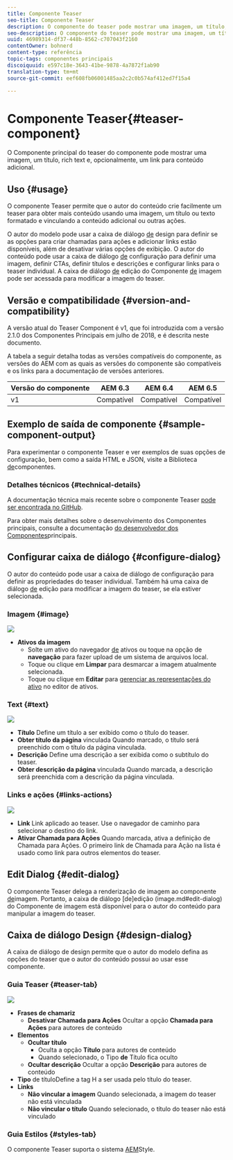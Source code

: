 ```yaml
---
title: Componente Teaser
seo-title: Componente Teaser
description: O componente do teaser pode mostrar uma imagem, um título, rich text e, opcionalmente, vincular para conteúdo adicional.
seo-description: O componente do teaser pode mostrar uma imagem, um título, rich text e, opcionalmente, vincular para conteúdo adicional.
uuid: 46989314-df37-448b-8562-c707043f2160
contentOwner: bohnerd
content-type: referência
topic-tags: componentes principais
discoiquuid: e597c18e-3643-41be-9878-4a7872f1ab90
translation-type: tm+mt
source-git-commit: eef608fb06001485aa2c2c0b574af412ed7f15a4

---
```



# Componente Teaser{#teaser-component}

O Componente principal do teaser do componente pode mostrar uma imagem, um título, rich text e, opcionalmente, um link para conteúdo adicional.

## Uso {#usage}

O componente Teaser permite que o autor do conteúdo crie facilmente um teaser para obter mais conteúdo usando uma imagem, um título ou texto formatado e vinculando a conteúdo adicional ou outras ações.

O autor do modelo pode usar a caixa de diálogo [de](#design-dialog) design para definir se as opções para criar chamadas para ações e adicionar links estão disponíveis, além de desativar várias opções de exibição. O autor do conteúdo pode usar a caixa de diálogo [de](#configure-dialog) configuração para definir uma imagem, definir CTAs, definir títulos e descrições e configurar links para o teaser individual. A caixa de diálogo [de](image.md#edit-dialog) edição do Componente [de](image.md) imagem pode ser acessada para modificar a imagem do teaser.

## Versão e compatibilidade {#version-and-compatibility}

A versão atual do Teaser Component é v1, que foi introduzida com a versão 2.1.0 dos Componentes Principais em julho de 2018, e é descrita neste documento.

A tabela a seguir detalha todas as versões compatíveis do componente, as versões do AEM com as quais as versões do componente são compatíveis e os links para a documentação de versões anteriores.

| Versão do componente | AEM 6.3 | AEM 6.4 | AEM 6.5 |
|---|---|---|---|
| v1 | Compatível | Compatível | Compatível |

## Exemplo de saída de componente {#sample-component-output}

Para experimentar o componente Teaser e ver exemplos de suas opções de configuração, bem como a saída HTML e JSON, visite a Biblioteca [de](http://opensource.adobe.com/aem-core-wcm-components/library/teaser.html)componentes.

### Detalhes técnicos {#technical-details}

A documentação técnica mais recente sobre o componente Teaser [pode ser encontrada no GitHub](https://github.com/adobe/aem-core-wcm-components/blob/master/content/src/content/jcr_root/apps/core/wcm/components/teaser/v1/teaser).

Para obter mais detalhes sobre o desenvolvimento dos Componentes principais, consulte a documentação [do desenvolvedor dos Componentes](developing.md)principais.

## Configurar caixa de diálogo {#configure-dialog}

O autor do conteúdo pode usar a caixa de diálogo de configuração para definir as propriedades do teaser individual. Também há uma caixa de diálogo [de](#edit-dialog) edição para modificar a imagem do teaser, se ela estiver selecionada.

### Imagem {#image}

![](assets/screen_shot_2018-07-03at104125.png)

* **Ativos da imagem**
   * Solte um ativo do navegador [de](https://helpx.adobe.com/experience-manager/6-5/sites/authoring/using/author-environment-tools.html) ativos ou toque na opção de **navegação** para fazer upload de um sistema de arquivos local.
   * Toque ou clique em **Limpar** para desmarcar a imagem atualmente selecionada.
   * Toque ou clique em **Editar** para [gerenciar as representações do ativo](https://helpx.adobe.com/experience-manager/6-5/assets/using/managing-assets-touch-ui.html) no editor de ativos.

### Text {#text}

![](assets/screen_shot_2018-07-03at104138.png)

* **Título** Define um título a ser exibido como o título do teaser.
* **Obter título da página** vinculada Quando marcado, o título será preenchido com o título da página vinculada.
* **Descrição** Define uma descrição a ser exibida como o subtítulo do teaser.
* **Obter descrição da página** vinculada Quando marcada, a descrição será preenchida com a descrição da página vinculada.

### Links e ações {#links-actions}

![](assets/screen_shot_2018-07-03at104146.png)

* **Link** Link aplicado ao teaser. Use o navegador de caminho para selecionar o destino do link.
* **Ativar Chamada para Ações** Quando marcada, ativa a definição de Chamada para Ações. O primeiro link de Chamada para Ação na lista é usado como link para outros elementos do teaser.

## Edit Dialog {#edit-dialog}

O componente Teaser delega a renderização de imagem ao componente [de](image.md)imagem. Portanto, a caixa de diálogo [de]edição (image.md#edit-dialog) do Componente de imagem está disponível para o autor do conteúdo para manipular a imagem do teaser.

## Caixa de diálogo Design {#design-dialog}

A caixa de diálogo de design permite que o autor do modelo defina as opções do teaser que o autor do conteúdo possui ao usar esse componente.

### Guia Teaser {#teaser-tab}

![](assets/screen_shot_2018-07-03at105958.png)

* **Frases de chamariz**
   * **Desativar Chamada para Ações** Ocultar a opção **Chamada para Ações** para autores de conteúdo
* **Elementos**
   * **Ocultar título**
      * Oculta a opção **Título** para autores de conteúdo
      * Quando selecionado, o Tipo **de** Título fica oculto
   * **Ocultar descrição** Ocultar a opção **Descrição** para autores de conteúdo
* **Tipo** de títuloDefine a tag H a ser usada pelo título do teaser.
* **Links**
   * **Não vincular a imagem** Quando selecionada, a imagem do teaser não está vinculada
   * **Não vincular o título** Quando selecionado, o título do teaser não está vinculado

### Guia Estilos {#styles-tab}

O componente Teaser suporta o sistema [AEM](authoring.md#component-styling)Style.
